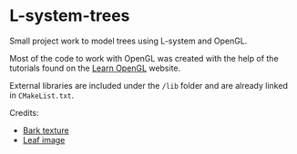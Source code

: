# L-system-trees

Small project work to model trees using L-system and OpenGL.

Most of the code to work with OpenGL was created with the help of the tutorials found on the [Learn OpenGL](https://learnopengl.com/) website.

External libraries are included under the `/lib` folder and are already linked in `CMakeList.txt`.

Credits:
- [Bark texture](https://3dtextures.me/tag/bark/)
- [Leaf image](https://texture.ninja/textures/Leaves/4?texture=foliage_91.png)